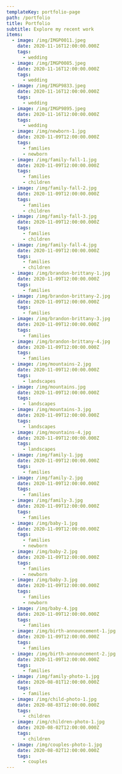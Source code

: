 ```yaml
---
templateKey: portfolio-page
path: /portfolio
title: Portfolio
subtitle: Explore my recent work
items:
  - image: /img/IMGP0011.jpeg
    date: 2020-11-16T12:00:00.000Z
    tags:
      - wedding
  - image: /img/IMGP0085.jpeg
    date: 2020-11-16T12:00:00.000Z
    tags:
      - wedding
  - image: /img/IMGP9833.jpeg
    date: 2020-11-16T12:00:00.000Z
    tags:
      - wedding
  - image: /img/IMGP9895.jpeg
    date: 2020-11-16T12:00:00.000Z
    tags:
      - wedding
  - image: /img/newborn-1.jpg
    date: 2020-11-09T12:00:00.000Z
    tags:
      - families
      - newborn
  - image: /img/family-fall-1.jpg
    date: 2020-11-09T12:00:00.000Z
    tags:
      - families
      - children
  - image: /img/family-fall-2.jpg
    date: 2020-11-09T12:00:00.000Z
    tags:
      - families
      - children
  - image: /img/family-fall-3.jpg
    date: 2020-11-09T12:00:00.000Z
    tags:
      - families
      - children
  - image: /img/family-fall-4.jpg
    date: 2020-11-09T12:00:00.000Z
    tags:
      - families
      - children
  - image: /img/brandon-brittany-1.jpg
    date: 2020-11-09T12:00:00.000Z
    tags:
      - families
  - image: /img/brandon-brittany-2.jpg
    date: 2020-11-09T12:00:00.000Z
    tags:
      - families
  - image: /img/brandon-brittany-3.jpg
    date: 2020-11-09T12:00:00.000Z
    tags:
      - families
  - image: /img/brandon-brittany-4.jpg
    date: 2020-11-09T12:00:00.000Z
    tags:
      - families
  - image: /img/mountains-2.jpg
    date: 2020-11-09T12:00:00.000Z
    tags:
      - landscapes
  - image: /img/mountains.jpg
    date: 2020-11-09T12:00:00.000Z
    tags:
      - landscapes
  - image: /img/mountains-3.jpg
    date: 2020-11-09T12:00:00.000Z
    tags:
      - landscapes
  - image: /img/mountains-4.jpg
    date: 2020-11-09T12:00:00.000Z
    tags:
      - landscapes
  - image: /img/family-1.jpg
    date: 2020-11-09T12:00:00.000Z
    tags:
      - families
  - image: /img/family-2.jpg
    date: 2020-11-09T12:00:00.000Z
    tags:
      - families
  - image: /img/family-3.jpg
    date: 2020-11-09T12:00:00.000Z
    tags:
      - families
  - image: /img/baby-1.jpg
    date: 2020-11-09T12:00:00.000Z
    tags:
      - families
      - newborn
  - image: /img/baby-2.jpg
    date: 2020-11-09T12:00:00.000Z
    tags:
      - families
      - newborn
  - image: /img/baby-3.jpg
    date: 2020-11-09T12:00:00.000Z
    tags:
      - families
      - newborn
  - image: /img/baby-4.jpg
    date: 2020-11-09T12:00:00.000Z
    tags:
      - families
  - image: /img/birth-announcement-1.jpg
    date: 2020-11-09T12:00:00.000Z
    tags:
      - families
  - image: /img/birth-announcement-2.jpg
    date: 2020-11-09T12:00:00.000Z
    tags:
      - families
  - image: /img/family-photo-1.jpg
    date: 2020-08-01T12:00:00.000Z
    tags:
      - families
  - image: /img/child-photo-1.jpg
    date: 2020-08-03T12:00:00.000Z
    tags:
      - children
  - image: /img/children-photo-1.jpg
    date: 2020-08-02T12:00:00.000Z
    tags:
      - children
  - image: /img/couples-photo-1.jpg
    date: 2020-08-02T12:00:00.000Z
    tags:
      - couples
---
```

